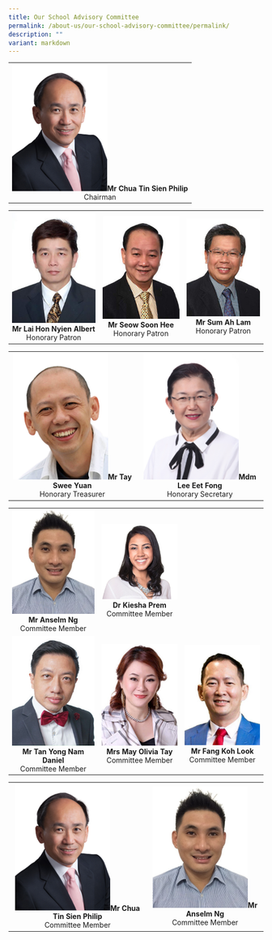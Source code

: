 ```yaml
---
title: Our School Advisory Committee
permalink: /about-us/our-school-advisory-committee/permalink/
description: ""
variant: markdown
---
```

|  |
| :---: |
| <img src="/images/School%20Advisory%20Committee/mr_philip_chua.png" style="width:188px">**Mr Chua Tin Sien Philip**<br>Chairman |

|  |  | |
| :---: | :---: | :---: |
| <img src="/images/School%20Advisory%20Committee/mr_albert_lai-225x300.jpg" style="width:188px">****Mr Lai Hon Nyien Albert****<br>Honorary Patron | <img src="/images/School%20Advisory%20Committee/mr_seow_soon_hee-225x300.jpg" style="width:188px">**Mr Seow Soon Hee**<br>Honorary Patron | <img src="/images/School%20Advisory%20Committee/mr_sum_ah_lam-225x300.jpg" style="width:188px">**Mr Sum Ah Lam**<br>Honorary Patron |

|  |  |
| :---: | :---: |
| <img src="/images/School%20Advisory%20Committee/mr_tay_swee_yuan.png" style="width:188px">**Mr Tay Swee Yuan**<br>Honorary Treasurer | <img src="/images/School%20Advisory%20Committee/mdm_lee_eet_fong-225x300.jpg" style="width:188px">**Mdm Lee Eet Fong**<br>Honorary Secretary |

|  |  |  |
| :---: | :---: | :---: |
| <img src="/images/School%20Advisory%20Committee/mr_anselm_ng.jpg" style="width:188px">**Mr Anselm Ng**<br>Committee Member | <img src="/images/School%20Advisory%20Committee/Kiesha_Prem.png" style="width:188px">**Dr Kiesha Prem**<br>Committee Member
| <img src="/images/School%20Advisory%20Committee/mr_daniel_tan-225x300.jpg" style="width:188px">**Mr Tan Yong Nam Daniel**<br>Committee Member | <img src="/images/School%20Advisory%20Committee/mrs_may_olivia_tay-225x300.jpg" style="width:188px">**Mrs May Olivia Tay**<br>Committee Member | <img src="/images/School%20Advisory%20Committee/mr_fang_koh_look-225x300.jpg" style="width:188px">**Mr Fang Koh Look**<br>Committee Member |

|  |  |
| :---: | :---: |
| <img src="/images/School%20Advisory%20Committee/mr_philip_chua.png" style="width:188px">**Mr Chua Tin Sien Philip**<br>Committee Member | <img src="/images/School%20Advisory%20Committee/mr_anselm_ng.jpg" style="width:188px">**Mr Anselm Ng**<br>Committee Member |